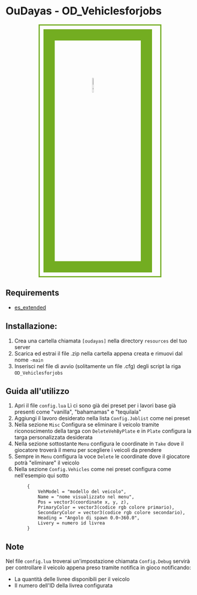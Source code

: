 # OuDayas - OD_Vehiclesforjobs

<div style="margin: auto;  width: 60%; border: 3px solid #73AD21; padding: 10px;">
<a href="http://www.invite.gg/OuDayas"><img src="http://45.14.185.249/img/discordlogo.png" alt="Server discord" title="server discord" style="margin: auto; border: 30px solid #73AD21; padding: 100px; width: 10%;"></a>
</div>


## **Requirements**
 - [es_extended](https://github.com/mitlight/es_extended)

## **Installazione:**
1. Crea una cartella chiamata `[oudayas]` nella directory `resources` del tuo server
2. Scarica ed estrai il file .zip nella cartella appena creata e rimuovi dal nome `-main`
3. Inserisci nel file di avvio (solitamente un file .cfg) degli script la riga `OD_Vehiclesforjobs`

## **Guida all'utilizzo**

1. Apri il file `config.lua`
   Lì ci sono già dei preset per i lavori base già presenti come "vanilla", "bahamamas" e "tequilala"
2. Aggiungi il lavoro desiderato nella lista `Config.Joblist` come nei preset
3. Nella sezione `Misc` Configura se eliminare il veicolo tramite riconoscimento della targa con `DeleteVehByPlate` e in `Plate` configura la targa personalizzata desiderata
4. Nella sezione sottostante `Menu` configura le coordinate in `Take` dove il giocatore troverà il menu per scegliere i veicoli da prendere
5. Sempre in `Menu` configura la voce `Delete` le coordinate dove il giocatore potrà "eliminare" il veicolo
6. Nella sezione `Config.Vehicles` come nei preset configura come nell'esempio qui sotto

```
        {
            VehModel = "modello del veicolo",
            Name = "nome visualizzato nel menu",
            Pos = vector3(coordinate x, y, z),
            PrimaryColor = vector3(codice rgb colore primario),
            SecondaryColor = vector3(codice rgb colore secondario),
            Heading = "Angolo di spawn 0.0~360.0",
            Livery = numero id livrea
        }
```

## Note
Nel file `config.lua` troverai un'impostazione chiamata `Config.Debug` servirà per controllare il veicolo appena preso tramite notifica in gioco notificando:
- La quantità delle livree disponibili per il veicolo
- Il numero dell'ID della livrea configurata
